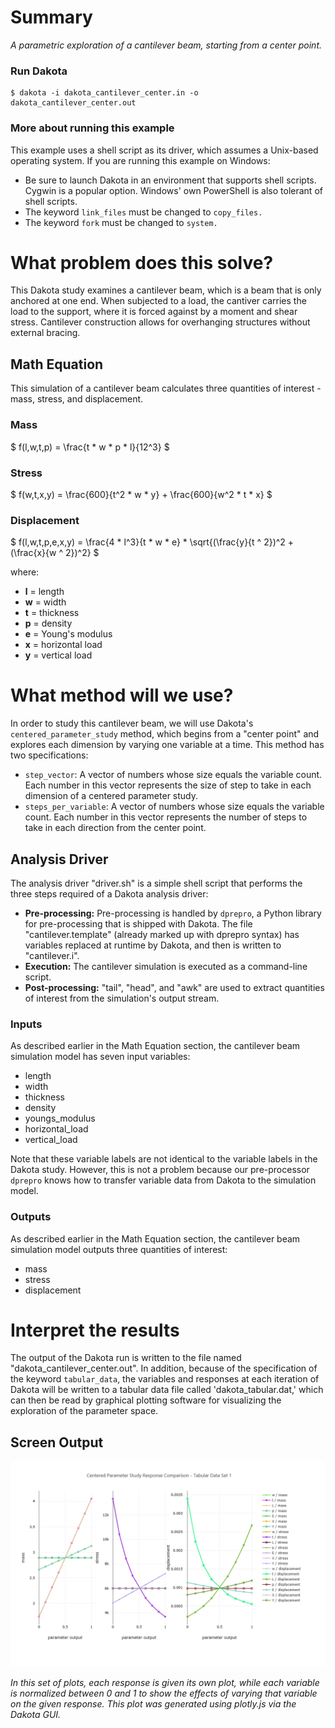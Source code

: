 # Summary
_A parametric exploration of a cantilever beam, starting from a center point._
 
### Run Dakota
    $ dakota -i dakota_cantilever_center.in -o dakota_cantilever_center.out
 
### More about running this example
This example uses a shell script as its driver, which assumes a Unix-based operating system.
If you are running this example on Windows:
- Be sure to launch Dakota in an environment that supports shell scripts.  Cygwin is a popular option.  Windows' own PowerShell is also tolerant of shell scripts.
- The keyword `link_files` must be changed to `copy_files.`
- The keyword `fork` must be changed to `system.`
 
# What problem does this solve?
This Dakota study examines a cantilever beam, which is a beam that is only anchored at one end.  When subjected to a load, the cantiver carries the load to the support, where it is forced against by a moment and shear stress.  Cantilever construction allows for overhanging structures without external bracing. 
 
## Math Equation
This simulation of a cantilever beam calculates three quantities of interest - mass, stress, and displacement.

### Mass

$` f(l,w,t,p) = \frac{t * w * p * l}{12^3} `$

### Stress

$` f(w,t,x,y) = \frac{600}{t^2 * w * y} + \frac{600}{w^2 * t * x} `$

### Displacement

$` f(l,w,t,p,e,x,y) = \frac{4 * l^3}{t * w * e} * \sqrt{(\frac{y}{t ^ 2})^2 + (\frac{x}{w ^ 2})^2} `$

where:
 - **l** = length
 - **w** = width
 - **t** = thickness
 - **p** = density
 - **e** = Young's modulus
 - **x** = horizontal load
 - **y** = vertical load

# What method will we use?
In order to study this cantilever beam, we will use Dakota's `centered_parameter_study` method, which
begins from a "center point" and explores each dimension by varying one variable at a time.  This method
has two specifications:
 - `step_vector`:  A vector of numbers whose size equals the variable count.  Each number in this vector represents the size of step to take in each dimension of a centered parameter study.
 - `steps_per_variable`:  A vector of numbers whose size equals the variable count.  Each number in this vector represents the number of steps to take in each direction from the center point.
 
## Analysis Driver
The analysis driver "driver.sh" is a simple shell script that performs the three steps required of a Dakota analysis driver:

- **Pre-processing:**  Pre-processing is handled by `dprepro`, a Python library for pre-processing that is shipped with Dakota.  The file "cantilever.template" (already marked up with dprepro syntax) has variables replaced at runtime by Dakota, and then is written to "cantilever.i".
- **Execution:** The cantilever simulation is executed as a command-line script.
- **Post-processing:**  "tail", "head", and "awk" are used to extract quantities of interest from the simulation's output stream.

### Inputs
As described earlier in the Math Equation section, the cantilever beam simulation model has seven input variables:
 - length
 - width
 - thickness
 - density
 - youngs\_modulus
 - horizontal\_load
 - vertical\_load

Note that these variable labels are not identical to the variable labels in the Dakota study.  However, this is not a problem because our pre-processor `dprepro` knows how to transfer variable data from Dakota to the simulation model.

### Outputs
As described earlier in the Math Equation section, the cantilever beam simulation model outputs three quantities of interest:
 - mass
 - stress
 - displacement
 
# Interpret the results

The output of the Dakota run is written to the file named "dakota\_cantilever\_center.out".  In addition, because of the
specification of the keyword `tabular_data`, the variables and responses at each iteration of Dakota will be written to 
a tabular data file called 'dakota_tabular.dat,' which can then be read by graphical plotting software for
visualizing the exploration of the parameter space.
 
## Screen Output

![Cantilever Beam - Response Comparison Graphs](img/plot.png)
 
_In this set of plots, each response is given its own plot, while each variable is normalized between 0 and 1 to show
 the effects of varying that variable on the given response.  This plot was generated using plotly.js via the Dakota GUI._